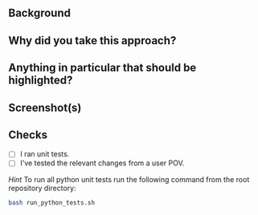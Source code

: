 ## Background


## Why did you take this approach?


## Anything in particular that should be highlighted?


## Screenshot(s)


## Checks
- [ ] I ran unit tests.
- [ ] I've tested the relevant changes from a user POV.

_Hint_ To run all python unit tests run the following command from the root repository directory:
```sh
bash run_python_tests.sh
```
